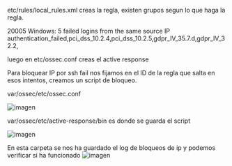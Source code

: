 etc/rules/local_rules.xml creas la regla, existen grupos segun lo que haga la regla.

<rule id="100100" level="10" frequency="5">
  <if_matched_sid>20005</if_matched_sid>
  <same_source_ip />
  <description>Windows: 5 failed logins from the same source IP</description>
  <group>authentication_failed,pci_dss_10.2.4,pci_dss_10.2.5,gdpr_IV_35.7.d,gdpr_IV_32.2,</group>
</rule> 


luego en etc/ossec.conf creas el active response 


Para bloquear IP por ssh fail nos fijamos en el ID de la regla que salta en esos intentos, creamos un script de bloqueo.




 var/ossec/etc/ossec.conf


![imagen](https://github.com/dojetin/Cheatsheet/assets/102966393/044dfe54-17e9-4108-ab96-0e709dc66eb9)



 var/ossec/etc/active-response/bin es donde se guarda el script

![imagen](https://github.com/dojetin/Cheatsheet/assets/102966393/e0ddcdb9-bfc6-41a0-a698-be5af8e3ae25)


En esta carpeta se nos ha guardado el log de bloqueos de ip y podemos verificar si ha funcionado
![imagen](https://github.com/dojetin/Cheatsheet/assets/102966393/44e21a32-2de9-4b61-838c-b9380963a03c)
